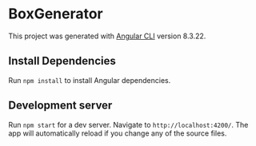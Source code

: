# BoxGenerator

This project was generated with [Angular CLI](https://github.com/angular/angular-cli) version 8.3.22.

## Install Dependencies

Run `npm install` to install Angular dependencies.

## Development server

Run `npm start` for a dev server. Navigate to `http://localhost:4200/`. The app will automatically reload if you change any of the source files.

